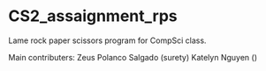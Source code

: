 # CS2_assaignment_rps
Lame rock paper scissors program for CompSci class.

Main contributers:
Zeus Polanco Salgado (surety)
Katelyn Nguyen ()
